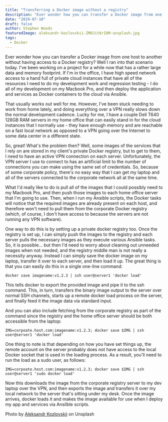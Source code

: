 ```yaml
---
title: "Transferring a Docker image without a registry"
description: "Ever wonder how you can transfer a Docker image from one host to another without having access to a Docker registry?"
date: "2019-07-10"
draft: false
author: Stephen Woods
featuredImage: aleksandr-kozlovskii-ZMOJit6rI6M-unsplash.jpg
tags:
  - Docker
---
```


Ever wonder how you can transfer a Docker image from one host to another without having access to a Docker registry? Well 
I ran into that scenario today. I've been working on a project for a while now that has a rather large data and memory
footprint. If I'm in the office, I have high speed network access to a hand full of private cloud instances that have all
of the resources I need to do my development work and regression testing - I do all of my development on my Macbook Pro, and
then deploy the application and services as Docker containers to the cloud via Ansible. 

That usually works out well for me. However, I've been stuck needing to work from home lately, and doing 
everything over a VPN really slows down the normal development cadence. Lucky for me, I have a couple Dell T640 128GB RAM 
servers in my home office that can easily stand in for the cloud instances that I normally use - they have enough memory and
are reachable on a fast local network as opposed to a VPN going over the Internet to some data center in a different state. 

So, great! What's the problem then? Well, some images of the services that I rely on are stored in my client's private 
Docker registry, but to get to them, I need to have an active VPN connection on each server. Unfortunately, the VPN server
I use to connect to has an artificial limit to the number of connections you can make using the same set of credentials. So, because of
some corporate policy, there's no easy way that I can get my laptop and all of the servers connected to the corporate network 
all at the same time.

What I'd really like to do is pull all of the images that I could possibly need to my Macbook Pro, and then push those 
images to each home office server that I'm going to use. Then, when I run my Ansible scripts, the Docker tasks will notice
that the required images are already present on each host, and therefore won't need to pull them from the corporate Docker 
registry (which, of course, I don't have access to because the servers are not running any VPN software).

One way to do this is by setting up a private docker registry too. Once the registry is set up, I can simply push the images
to the registry and each server pulls the necessary images as they execute various Ansible tasks. So, it is possible... 
but then I'd need to worry about cleaning out unneeded images when not needed, and the registry middle man is not really a 
necessity anyway. Instead I can simply save the docker image on my laptop, transfer it
over to each server, and then load it up. The great thing is that you can easily do this in a single one-line command:

```shell
docker save imagename:v1.2.3 | ssh user@server1 'docker load'
```

This tells docker to export the provided image and pipe it to the ssh command. This, in turn, transfers the binary image
output to the server over normal SSH channels, starts up a remote docker load process on the server, and finally feed it 
the image data via standard input.

And you can also include fetching from the corporate registry as part of the command since the registry and the home office
server should be both accessible from the laptop:

```shell
IMG=corpoate.host.com:imagename:v1.2.3; docker save $IMG | ssh user@server1 'docker load'
```

One thing to note is that depending on how you have set things up, the remote account on the server probably does not 
have access to the local Docker socket that is used in the loading process. As a result, you'll need to run the load as
a sudo user, as follows:


```shell
IMG=corpoate.host.com:imagename:v1.2.3; docker save $IMG | ssh user@server1 'sudo docker load'
``` 

Now this downloads the image from the corporate registry server to my dev laptop over the VPN, and then exports the image
and transfers it over my local network to the server that's sitting under my desk. Once the image arrives, docker loads it
and makes the image available for use when I deploy my app and services via Ansilble scripts.

Photo by [Aleksandr Kozlovskii](https://unsplash.com/@myzhik1988?utm_source=unsplash&utm_medium=referral&utm_content=creditCopyText) on Unsplash